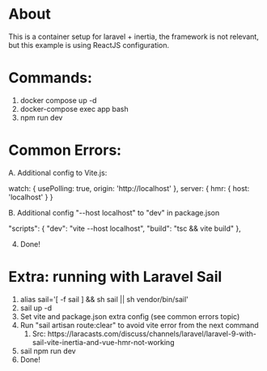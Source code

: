 # About

This is a container setup for laravel + inertia, the framework is not relevant, but this example is using ReactJS configuration. 

# Commands:

1. docker compose up -d
2. docker-compose exec app bash
3. npm run dev

# Common Errors:

A. Additional config to Vite.js:

watch: {
        usePolling: true,
        origin: 'http://localhost'
    },
    server: {
        hmr: {
            host: 'localhost'
    }
}

B. Additional config "--host localhost" to "dev" in package.json

"scripts": {
        "dev": "vite --host localhost",
        "build": "tsc && vite build"
},

4. Done!

# Extra: running with Laravel Sail

<ol>
    <li>alias sail='[ -f sail ] && sh sail || sh vendor/bin/sail'</li>
    <li>sail up -d</li>
    <li>Set vite and package.json extra config (see common errors topic)</li>
    <li>Run "sail artisan route:clear" to avoid vite error from the next command 
        <ol>
            <li>Src: https://laracasts.com/discuss/channels/laravel/laravel-9-with-sail-vite-inertia-and-vue-hmr-not-working</li>
        </ol>
    </li>
    <li>sail npm run dev </li>
    <li>Done!</li>
</ol>




